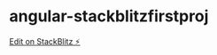 # angular-stackblitzfirstproj

[Edit on StackBlitz ⚡️](https://stackblitz.com/edit/angular-stackblitzfirstproj)